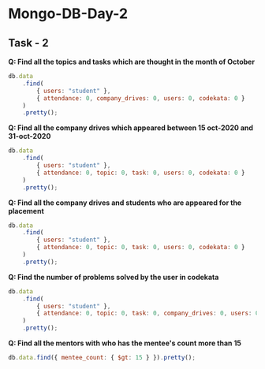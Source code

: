 # Mongo-DB-Day-2

## Task - 2

**Q: Find all the topics and tasks which are thought in the month of October**

```javascript
db.data
    .find(
        { users: "student" },
        { attendance: 0, company_drives: 0, users: 0, codekata: 0 }
    )
    .pretty();
```

**Q: Find all the company drives which appeared between 15 oct-2020 and 31-oct-2020**

```javascript
db.data
    .find(
        { users: "student" },
        { attendance: 0, topic: 0, task: 0, users: 0, codekata: 0 }
    )
    .pretty();
```

**Q: Find all the company drives and students who are appeared for the placement**

```javascript
db.data
    .find(
        { users: "student" },
        { attendance: 0, topic: 0, task: 0, users: 0, codekata: 0 }
    )
    .pretty();
```

**Q: Find the number of problems solved by the user in codekata**

```javascript
db.data
    .find(
        { users: "student" },
        { attendance: 0, topic: 0, task: 0, company_drives: 0, users: 0 }
    )
    .pretty();
```

**Q: Find all the mentors with who has the mentee's count more than 15**

```javascript
db.data.find({ mentee_count: { $gt: 15 } }).pretty();
```
